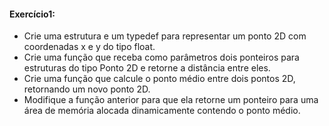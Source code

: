 #### Exercício1:
- Crie uma estrutura e um typedef para representar um ponto 2D com coordenadas x e y do tipo float.
- Crie uma função que receba como parâmetros dois ponteiros para estruturas do tipo Ponto 2D e retorne a distância entre eles.
- Crie uma função que calcule o ponto médio entre dois pontos 2D, retornando um novo ponto 2D.
- Modifique a função anterior para que ela retorne um ponteiro para uma área de memória alocada dinamicamente contendo o ponto médio.


